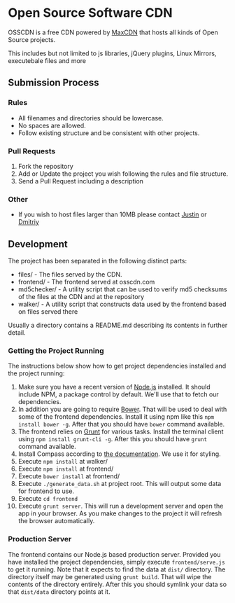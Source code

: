 # Open Source Software CDN

OSSCDN is a free CDN powered by [MaxCDN](http://www.maxcdn.com) that hosts all kinds of Open Source projects.

This includes but not limited to js libraries, jQuery plugins, Linux Mirrors, executebale files and more

## Submission Process

### Rules

* All filenames and directories should be lowercase. 
* No spaces are allowed.
* Follow existing structure and be consistent with other projects.

### Pull Requests
1. Fork the repository
2. Add or Update the project you wish following the rules and file structure. 
3. Send a Pull Request including a description



### Other
* If you wish to host files larger than 10MB please contact [Justin](https://github.com/jdorfman) or [Dmitriy](https://github.com/jimaek)

## Development

The project has been separated in the following distinct parts:

* files/ - The files served by the CDN.
* frontend/ - The frontend served at osscdn.com
* md5checker/ - A utility script that can be used to verify md5 checksums of the files at the CDN and at the repository
* walker/ - A utility script that constructs data used by the frontend based on files served there

Usually a directory contains a README.md describing its contents in further detail.

### Getting the Project Running

The instructions below show how to get project dependencies installed and the project running:

1. Make sure you have a recent version of [Node.js](http://nodejs.org/) installed. It should include NPM, a package control by default. We'll use that to fetch our dependencies.
2. In addition you are going to require [Bower](http://bower.io/). That will be used to deal with some of the frontend dependencies. Install it using npm like this `npm install bower -g`. After that you should have `bower` command available.
3. The frontend relies on [Grunt](http://gruntjs.com/) for various tasks. Install the terminal client using `npm install grunt-cli -g`. After this you should have `grunt` command available.
4. Install Compass according to [the documentation](http://compass-style.org/install/). We use it for styling.
5. Execute `npm install` at walker/
6. Execute `npm install` at frontend/
7. Execute `bower install` at frontend/
8. Execute `./generate_data.sh` at project root. This will output some data for frontend to use.
9. Execute `cd frontend`
10. Execute `grunt server`. This will run a development server and open the app in your browser. As you make changes to the project it will refresh the browser automatically.

### Production Server

The frontend contains our Node.js based production server. Provided you have installed the project dependencies, simply execute `frontend/serve.js` to get it running. Note that it expects to find the data at `dist/` directory. The directory itself may be generated using `grunt build`. That will wipe the contents of the directory entirely. After this you should symlink your data so that `dist/data` directory points at it.

